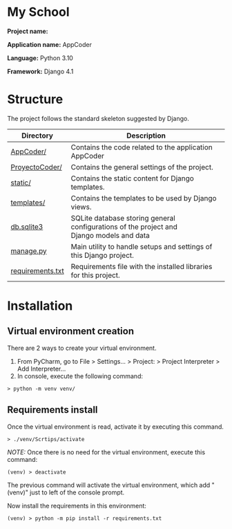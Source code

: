 # My School

**Project name:** 

**Application name:** AppCoder

**Language:** Python 3.10

**Framework:** Django 4.1

# Structure

The project follows the standard skeleton suggested by Django.

| Directory                            | Description                                                                                    |
|--------------------------------------|------------------------------------------------------------------------------------------------|
| [AppCoder/](AppCoder)                | Contains the code related to the application AppCoder                                          |
| [ProyectoCoder/](ProyectoCoder)      | Contains the general settings of the project.                                                  |
| [static/](static)                    | Contains the static content for Django templates.                                              |
| [templates/](templates)              | Contains the templates to be used by Django views.                                             |
| [db.sqlite3](db.sqlite3)             | SQLite database storing general configurations of the project and </br> Django models and data |
| [manage.py](manage.py)               | Main utility to handle setups and settings of this Django project.                             |
| [requirements.txt](requirements.txt) | Requirements file with the installed libraries for this project.                               |

# Installation

## Virtual environment creation

There are 2 ways to create your virtual environment.
1. From PyCharm, go to File > Settings... > Project:  > Project Interpreter > Add Interpreter...
2. In console, execute the following command:

```console
> python -m venv venv/
```

## Requirements install

Once the virtual environment is read, activate it by executing this command.

```console
> ./venv/Scrtips/activate 
```

*NOTE:* Once there is no need for the virtual environment, execute this command:

```console
(venv) > deactivate 
```

The previous command will activate the virtual environment, which add "(venv)" just to left of the console prompt. 

Now install the requirements in this environment:

```console
(venv) > python -m pip install -r requirements.txt
```
